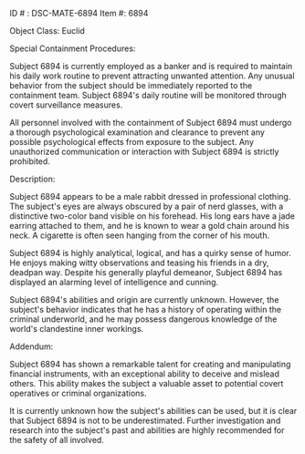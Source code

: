 ID # : DSC-MATE-6894
Item #: 6894

Object Class: Euclid

Special Containment Procedures:

Subject 6894 is currently employed as a banker and is required to maintain his daily work routine to prevent attracting unwanted attention. Any unusual behavior from the subject should be immediately reported to the containment team. Subject 6894's daily routine will be monitored through covert surveillance measures.

All personnel involved with the containment of Subject 6894 must undergo a thorough psychological examination and clearance to prevent any possible psychological effects from exposure to the subject. Any unauthorized communication or interaction with Subject 6894 is strictly prohibited.

Description:

Subject 6894 appears to be a male rabbit dressed in professional clothing. The subject's eyes are always obscured by a pair of nerd glasses, with a distinctive two-color band visible on his forehead. His long ears have a jade earring attached to them, and he is known to wear a gold chain around his neck. A cigarette is often seen hanging from the corner of his mouth.

Subject 6894 is highly analytical, logical, and has a quirky sense of humor. He enjoys making witty observations and teasing his friends in a dry, deadpan way. Despite his generally playful demeanor, Subject 6894 has displayed an alarming level of intelligence and cunning.

Subject 6894's abilities and origin are currently unknown. However, the subject's behavior indicates that he has a history of operating within the criminal underworld, and he may possess dangerous knowledge of the world's clandestine inner workings.

Addendum:

Subject 6894 has shown a remarkable talent for creating and manipulating financial instruments, with an exceptional ability to deceive and mislead others. This ability makes the subject a valuable asset to potential covert operatives or criminal organizations.

It is currently unknown how the subject's abilities can be used, but it is clear that Subject 6894 is not to be underestimated. Further investigation and research into the subject's past and abilities are highly recommended for the safety of all involved.